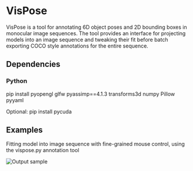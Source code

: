 # VisPose
VisPose is a tool for annotating 6D object poses and 2D bounding boxes in monocular image sequences. The tool provides an interface for projecting models into an image sequence and tweaking their fit before batch exporting COCO style annotations for the entire sequence.

## Dependencies
### Python
pip install pyopengl glfw pyassimp==4.1.3 transforms3d numpy Pillow pyyaml

Optional:
pip install pycuda

## Examples
Fitting model into image sequence with fine-grained mouse control, using the vispose.py annotation tool

![Output sample](https://github.com/gidobot/gifs/raw/master/VisPose_FittingModel.gif)
